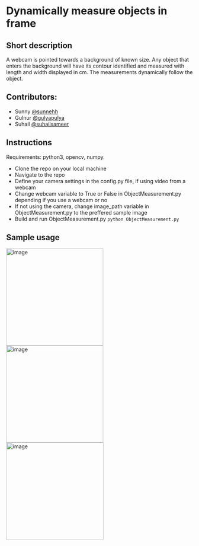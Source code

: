 # Dynamically measure objects in frame

## Short description
A webcam is pointed towards a background of known size. Any object that enters the background will have its contour identified and measured with length and width displayed in cm. The measurements dynamically follow the object.

## Contributors: 
- Sunny [@sunnehh](https://github.com/sunnehh)
- Gulnur [@gulyapulya](https://github.com/gulyapulya)
- Suhail [@suhailsameer](https://github.com/suhailsameer)


## Instructions

Requirements: python3, opencv, numpy.


- Clone the repo on your local machine 
- Navigate to the repo
- Define your camera settings in the config.py file, if using video from a webcam
- Change webcam variable to True or False in ObjectMeasurement.py depending if you use a webcam or no  
- If not using the camera, change image_path variable in ObjectMeasurement.py to the preffered sample image
- Build and run ObjectMeasurement.py
``python ObjectMeasurement.py``

## Sample usage 
<img width="262" alt="image" src="https://user-images.githubusercontent.com/52351598/231058044-5f9afbba-ffdc-46b3-9044-606553eaacb0.png">
<img width="262" alt="image" src="https://user-images.githubusercontent.com/52351598/231058076-034e06b5-f30c-42d6-b00f-3bc337c0bab9.png">
<img width="263" alt="image" src="https://user-images.githubusercontent.com/52351598/231058098-b0c0d2f5-d717-4b34-99b5-f0fe1758d290.png">
